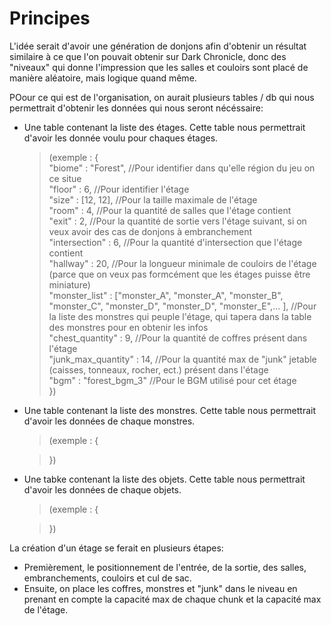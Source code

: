 # Principes

L'idée serait d'avoir une génération de donjons afin d'obtenir un résultat similaire à ce que l'on pouvait obtenir sur Dark Chronicle, donc des "niveaux" qui donne l'impression que les salles et couloirs sont placé de manière aléatoire, mais logique quand même.

POour ce qui est de l'organisation, on aurait plusieurs tables / db qui nous permettrait d'obtenir les données qui nous seront nécéssaire: <br>
- Une table contenant la liste des étages. Cette table nous permettrait d'avoir les donnée voulu pour chaques étages. <br>
   > (exemple : { <br>
        "biome" : "Forest", //Pour identifier dans qu'elle région du jeu on ce situe <br>
        "floor" : 6, //Pour identifier l'étage <br>
        "size" : [12, 12], //Pour la taille maximale de l'étage <br>
        "room" : 4, //Pour la quantité de salles que l'étage contient <br>
        "exit" : 2, //Pour la quantité de sortie vers l'étage suivant, si on veux avoir des cas de donjons à embranchement <br>
        "intersection" : 6, //Pour la quantité d'intersection que l'étage contient <br>
        "hallway" : 20, //Pour la longueur minimale de couloirs de l'étage (parce que on veux pas formcément que les étages puisse être miniature) <br>
        "monster_list" : ["monster_A", "monster_A", "monster_B", "monster_C", "monster_D", "monster_D", "monster_E",... ], //Pour la liste des monstres qui peuple l'étage, qui tapera dans la table des monstres pour en obtenir les infos <br>
        "chest_quantity" : 9, //Pour la quantité de coffres présent dans l'étage <br>
        "junk_max_quantity" : 14, //Pour la quantité max de "junk" jetable (caisses, tonneaux, rocher, ect.) présent dans l'étage <br>
        "bgm" : "forest_bgm_3" //Pour le BGM utilisé pour cet étage <br>
   > }) <br>
- Une table contenant la liste des monstres. Cette table nous permettrait d'avoir les données de chaque monstres. <br>
   > (exemple : { <br>
        
   > }) <br>
- Une tabke contenant la liste des objets. Cette table nous permettrait d'avoir les données de chaque objets. <br>
   > (exemple : { <br>
        
   > })

La création d'un étage se ferait en plusieurs étapes: <br>
- Premièrement, le positionnement de l'entrée, de la sortie, des salles, embranchements, couloirs et cul de sac. <br>
- Ensuite, on place les coffres, monstres et "junk" dans le niveau en prenant en compte la capacité max de chaque chunk et la capacité max de l'étage.<br>